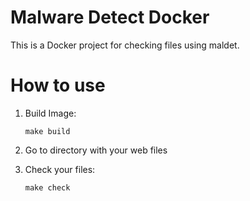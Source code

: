 Malware Detect Docker
===========

This is a Docker project for checking files using maldet.

How to use
===========

1. Build Image:

    `` make build ``

2. Go to directory with your web files

3. Check your files:

    `` make check ``
